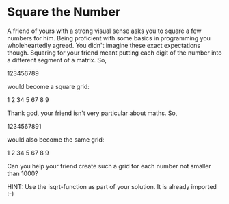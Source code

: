 # Square the Number
A friend of yours with a strong visual sense asks you to square a few numbers for him. Being proficient with some basics in programming you wholeheartedly agreed. You didn't imagine these exact expectations though.
Squaring for your friend meant putting each digit of the number into a different segment of a matrix. So,

123456789

would become a square grid:

1 2 34 5 67 8 9

Thank god, your friend isn't very particular about maths. So,

1234567891

would also become the same grid:

1 2 34 5 67 8 9

Can you help your friend create such a grid for each number not smaller than 1000?

HINT: Use the isqrt-function as part of your solution. It is already imported :-)
